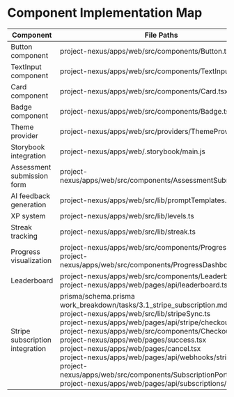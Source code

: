 # Component Implementation Map

| Component | File Paths | Status |
|-----------|------------|--------|
| Button component | project-nexus/apps/web/src/components/Button.tsx | [IMPLEMENTED] |
| TextInput component | project-nexus/apps/web/src/components/TextInput.tsx | [IMPLEMENTED] |
| Card component | project-nexus/apps/web/src/components/Card.tsx | [IMPLEMENTED] |
| Badge component | project-nexus/apps/web/src/components/Badge.tsx | [IMPLEMENTED] |
| Theme provider | project-nexus/apps/web/src/providers/ThemeProvider.tsx | [IMPLEMENTED] |
| Storybook integration | project-nexus/apps/web/.storybook/main.js | [IMPLEMENTED] |
| Assessment submission form | project-nexus/apps/web/src/components/AssessmentSubmission.tsx | [IMPLEMENTED] |
| AI feedback generation | project-nexus/apps/web/src/lib/promptTemplates.ts | [IMPLEMENTED] |
| XP system | project-nexus/apps/web/src/lib/levels.ts | [IMPLEMENTED] |
| Streak tracking | project-nexus/apps/web/src/lib/streak.ts | [IMPLEMENTED] |
| Progress visualization | project-nexus/apps/web/src/components/ProgressBar.tsx<br>project-nexus/apps/web/src/components/ProgressDashboard.tsx | [IMPLEMENTED] |
| Leaderboard | project-nexus/apps/web/src/components/Leaderboard.tsx<br>project-nexus/apps/web/pages/api/leaderboard.ts | [IMPLEMENTED] |
| Stripe subscription integration | prisma/schema.prisma<br>work_breakdown/tasks/3.1_stripe_subscription.md<br>project-nexus/apps/web/src/lib/stripeSync.ts<br>project-nexus/apps/web/pages/api/stripe/checkout.ts<br>project-nexus/apps/web/src/components/CheckoutForm.tsx<br>project-nexus/apps/web/pages/success.tsx<br>project-nexus/apps/web/pages/cancel.tsx<br>project-nexus/apps/web/pages/api/webhooks/stripe.ts<br>project-nexus/apps/web/src/components/SubscriptionPortal.tsx<br>project-nexus/apps/web/pages/api/subscriptions/manage.ts | [IMPLEMENTED] |